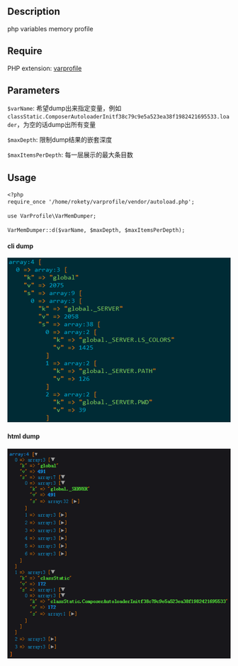 ## Description

php variables memory profile

## Require

PHP extension: [varprofile](https://github.com/yangxikun/phpext-learning/tree/master/varprofile)

## Parameters

`$varName`: 希望dump出来指定变量，例如`classStatic.ComposerAutoloaderInitf38c79c9e5a523ea38f1982421695533.loader`，为空的话dump出所有变量

`$maxDepth`: 限制dump结果的嵌套深度

`$maxItemsPerDepth`: 每一层展示的最大条目数


## Usage

~~~
<?php
require_once '/home/rokety/varprofile/vendor/autoload.php';

use VarProfile\VarMemDumper;

VarMemDumper::d($varName, $maxDepth, $maxItemsPerDepth);
~~~

#### cli dump
![cliDump](/images/cliDump.png)

#### html dump
![htmlDump](/images/htmlDump.png)
